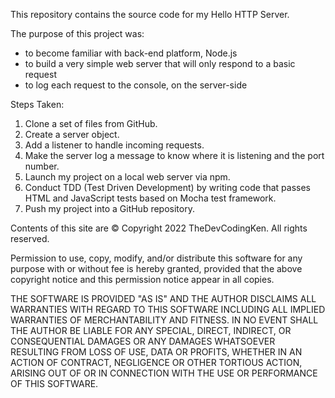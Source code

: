 This repository contains the source code for my Hello HTTP Server.

The purpose of this project was:

- to become familiar with back-end platform, Node.js
- to build a very simple web server that will only respond to a basic request
- to log each request to the console, on the server-side

Steps Taken:

1. Clone a set of files from GitHub.
2. Create a server object.
3. Add a listener to handle incoming requests.
4. Make the server log a message to know where it is listening and the port number.
5. Launch my project on a local web server via npm.
6. Conduct TDD (Test Driven Development) by writing code that passes HTML and JavaScript tests based on Mocha test framework.
7. Push my project into a GitHub repository.

Contents of this site are © Copyright 2022 TheDevCodingKen. All rights reserved.

Permission to use, copy, modify, and/or distribute this software for any purpose with or without fee is hereby granted, provided that the above copyright notice and this permission notice appear in all copies.

THE SOFTWARE IS PROVIDED "AS IS" AND THE AUTHOR DISCLAIMS ALL WARRANTIES WITH REGARD TO THIS SOFTWARE INCLUDING ALL IMPLIED WARRANTIES OF MERCHANTABILITY AND FITNESS. IN NO EVENT SHALL THE AUTHOR BE LIABLE FOR ANY SPECIAL, DIRECT, INDIRECT, OR CONSEQUENTIAL DAMAGES OR ANY DAMAGES WHATSOEVER RESULTING FROM LOSS OF USE, DATA OR PROFITS, WHETHER IN AN ACTION OF CONTRACT, NEGLIGENCE OR OTHER TORTIOUS ACTION, ARISING OUT OF OR IN CONNECTION WITH THE USE OR PERFORMANCE OF THIS SOFTWARE.
